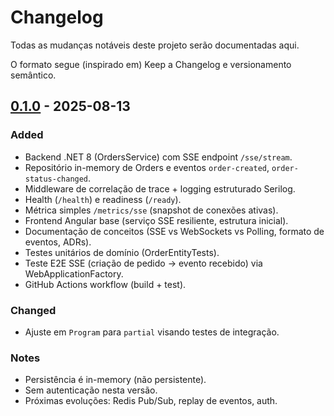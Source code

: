 # Changelog

Todas as mudanças notáveis deste projeto serão documentadas aqui.

O formato segue (inspirado em) Keep a Changelog e versionamento semântico.

## [0.1.0] - 2025-08-13
### Added
- Backend .NET 8 (OrdersService) com SSE endpoint `/sse/stream`.
- Repositório in-memory de Orders e eventos `order-created`, `order-status-changed`.
- Middleware de correlação de trace + logging estruturado Serilog.
- Health (`/health`) e readiness (`/ready`).
- Métrica simples `/metrics/sse` (snapshot de conexões ativas).
- Frontend Angular base (serviço SSE resiliente, estrutura inicial).
- Documentação de conceitos (SSE vs WebSockets vs Polling, formato de eventos, ADRs).
- Testes unitários de domínio (OrderEntityTests).
- Teste E2E SSE (criação de pedido -> evento recebido) via WebApplicationFactory.
- GitHub Actions workflow (build + test).

### Changed
- Ajuste em `Program` para `partial` visando testes de integração.

### Notes
- Persistência é in-memory (não persistente).
- Sem autenticação nesta versão.
- Próximas evoluções: Redis Pub/Sub, replay de eventos, auth.

[0.1.0]: https://github.com/rodrigomj87/sse-angular-net-demo/releases/tag/v0.1.0 (pendente criação)
